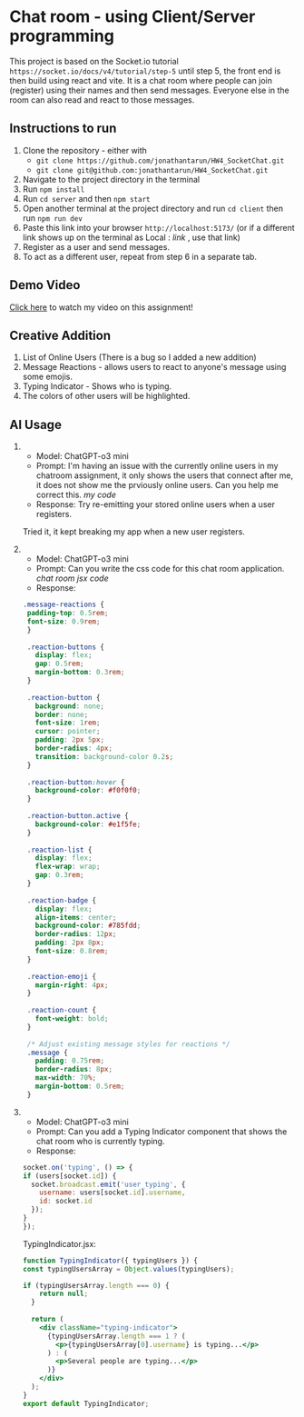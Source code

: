 # Chat room - using Client/Server programming

This project is based on the Socket.io tutorial `https://socket.io/docs/v4/tutorial/step-5` until step 5, the front end is then build using react and vite. It is a chat room where people can join (register) using their names and then send messages. Everyone else in the room can also read and react to those messages.

## Instructions to run

1. Clone the repository - either with
   - ``` git clone https://github.com/jonathantarun/HW4_SocketChat.git ```
   - ``` git clone git@github.com:jonathantarun/HW4_SocketChat.git ```
2. Navigate to the project directory in the terminal
3. Run ```npm install```
4. Run ```cd server``` and then ```npm start```
5. Open another terminal at the project directory and run ```cd client``` then run ```npm run dev```
6. Paste this link into your browser `http://localhost:5173/` (or if a different link shows up on the terminal as Local : *link* , use that link)
7. Register as a user and send messages.
8. To act as a different user, repeat from step 6 in a separate tab.

## Demo Video
[Click here](https://youtu.be/G5jAfl75nII) to watch my video on this assignment!

## Creative Addition

1. List of Online Users (There is a bug so I added a new addition)
2. Message Reactions - allows users to react to anyone's message using some emojis.
3. Typing Indicator - Shows who is typing.
4. The colors of other users will be highlighted.

## AI Usage

1. - Model: ChatGPT-o3 mini
   - Prompt: I'm having an issue with the currently online users in my chatroom assignment, it only shows the users that connect after me, it does not show me the prviously online users. Can you help me correct this. *my code*
   - Response: Try re-emitting your stored online users when a user registers.

   Tried it, it kept breaking my app when a new user registers.

2. - Model: ChatGPT-o3 mini
   - Prompt: Can you write the css code for this chat room application. *chat room jsx code*
   - Response:

   ```css
   .message-reactions {
    padding-top: 0.5rem;
    font-size: 0.9rem;
    }
    
    .reaction-buttons {
      display: flex;
      gap: 0.5rem;
      margin-bottom: 0.3rem;
    }
    
    .reaction-button {
      background: none;
      border: none;
      font-size: 1rem;
      cursor: pointer;
      padding: 2px 5px;
      border-radius: 4px;
      transition: background-color 0.2s;
    }
    
    .reaction-button:hover {
      background-color: #f0f0f0;
    }
    
    .reaction-button.active {
      background-color: #e1f5fe;
    }
    
    .reaction-list {
      display: flex;
      flex-wrap: wrap;
      gap: 0.3rem;
    }
    
    .reaction-badge {
      display: flex;
      align-items: center;
      background-color: #785fdd;
      border-radius: 12px;
      padding: 2px 8px;
      font-size: 0.8rem;
    }
    
    .reaction-emoji {
      margin-right: 4px;
    }
    
    .reaction-count {
      font-weight: bold;
    }
    
    /* Adjust existing message styles for reactions */
    .message {
      padding: 0.75rem;
      border-radius: 8px;
      max-width: 70%;
      margin-bottom: 0.5rem;
    }

3. - Model: ChatGPT-o3 mini
   - Prompt: Can you add a Typing Indicator component that shows the chat room who is currently typing.
   - Response:

    ```js
    socket.on('typing', () => {
    if (users[socket.id]) {
      socket.broadcast.emit('user_typing', {
        username: users[socket.id].username,
        id: socket.id
      });
    }
    });
    ``` 
     TypingIndicator.jsx:

    ```jsx
    function TypingIndicator({ typingUsers }) {
    const typingUsersArray = Object.values(typingUsers);
    
    if (typingUsersArray.length === 0) {
        return null;
      }
      
      return (
        <div className="typing-indicator">
          {typingUsersArray.length === 1 ? (
            <p>{typingUsersArray[0].username} is typing...</p>
          ) : (
            <p>Several people are typing...</p>
          )}
        </div>
      );
    }
    export default TypingIndicator;
    ```
